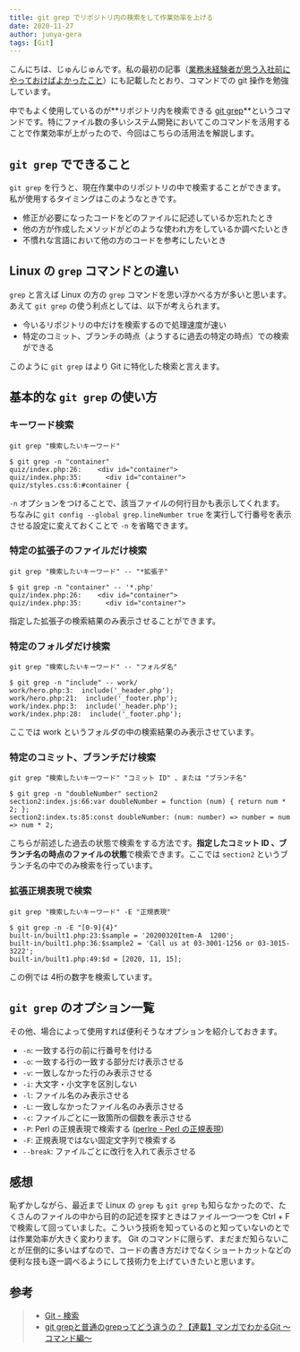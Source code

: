 ```yaml
---
title: git grep でリポジトリ内の検索をして作業効率を上げる
date: 2020-11-27
author: junya-gera
tags: [Git]
---
```


こんにちは、じゅんじゅんです。私の最初の記事（[業務未経験者が思う入社前にやっておけばよかったこと](/inexperienced-people-should-done/)）にも記載したとおり、コマンドでの git 操作を勉強しています。

中でもよく使用しているのが**リポジトリ内を検索できる [git grep](https://git-scm.com/docs/git-grep)**というコマンドです。特にファイル数の多いシステム開発においてこのコマンドを活用することで作業効率が上がったので、今回はこちらの活用法を解説します。

## `git grep` でできること
`git grep` を行うと、現在作業中のリポジトリの中で検索することができます。私が使用するタイミングはこのようなときです。

- 修正が必要になったコードをどのファイルに記述しているか忘れたとき
- 他の方が作成したメソッドがどのような使われ方をしているか調べたいとき
- 不慣れな言語において他の方のコードを参考にしたいとき

## Linux の `grep` コマンドとの違い
`grep` と言えば Linux の方の `grep` コマンドを思い浮かべる方が多いと思います。あえて `git grep` の使う利点としては、以下が考えられます。

- 今いるリポジトリの中だけを検索するので処理速度が速い
- 特定のコミット、ブランチの時点（ようするに過去の特定の時点）での検索ができる

このように `git grep` はより Git に特化した検索と言えます。

## 基本的な `git grep` の使い方
### キーワード検索
`git grep "検索したいキーワード"`

```
$ git grep -n "container"
quiz/index.php:26:    <div id="container">
quiz/index.php:35:      <div id="container">
quiz/styles.css:6:#container {
```
`-n` オプションをつけることで、該当ファイルの何行目かも表示してくれます。
ちなみに `git config --global grep.lineNumber true` を実行して行番号を表示させる設定に変えておくことで `-n` を省略できます。

### 特定の拡張子のファイルだけ検索
`git grep "検索したいキーワード" -- "*拡張子"`

```
$ git grep -n "container" -- '*.php'
quiz/index.php:26:    <div id="container">
quiz/index.php:35:      <div id="container">
```

指定した拡張子の検索結果のみ表示させることができます。

### 特定のフォルダだけ検索
`git grep "検索したいキーワード" -- "フォルダ名"`

```
$ git grep -n "include" -- work/
work/hero.php:3:  include('_header.php');
work/hero.php:21:  include('_footer.php');
work/index.php:3:  include('_header.php');
work/index.php:28:  include('_footer.php');
```

ここでは work というフォルダの中の検索結果のみ表示させています。

### 特定のコミット、ブランチだけ検索
`git grep "検索したいキーワード" "コミット ID" 、または "ブランチ名"`

```
$ git grep -n "doubleNumber" section2
section2:index.js:66:var doubleNumber = function (num) { return num * 2; };
section2:index.ts:85:const doubleNumber: (num: number) => number = num => num * 2;
```

こちらが前述した過去の状態で検索をする方法です。**指定したコミット ID 、ブランチ名の時点のファイルの状態**で検索できます。ここでは `section2` というブランチ名の中でのみ検索を行っています。

### 拡張正規表現で検索
`git grep "検索したいキーワード" -E "正規表現"`

```
$ git grep -n -E "[0-9]{4}"
built-in/built1.php:23:$sample = '20200320Item-A  1200';
built-in/built1.php:36:$sample2 = 'Call us at 03-3001-1256 or 03-3015-3222';
built-in/built1.php:49:$d = [2020, 11, 15];
```

この例では 4桁の数字を検索しています。

## `git grep` のオプション一覧

その他、場合によって使用すれば便利そうなオプションを紹介しておきます。

- `-n`: 一致する行の前に行番号を付ける
- `-o`: 一致する行の一致する部分だけ表示させる
- `-v`: 一致しなかった行のみ表示させる
- `-i`: 大文字・小文字を区別しない
- `-l`: ファイル名のみ表示させる
- `-L`: 一致しなかったファイル名のみ表示させる
- `-c`: ファイルごとに一致箇所の個数を表示させる
- `-P`: Perl の正規表現で検索する ([perlre - Perl の正規表現](http://perldoc.jp/docs/perl/5.18.1/perlre.pod))
- `-F`: 正規表現ではない固定文字列で検索する 
- `--break`: ファイルごとに改行を入れて表示させる

## 感想
恥ずかしながら、最近まで Linux の `grep` も `git grep` も知らなかったので、たくさんのファイルの中から目的の記述を探すときはファイル一つ一つを Ctrl + F で検索して回っていました。こういう技術を知っているのと知っていないのとでは作業効率が大きく変わります。 Git のコマンドに限らず、まだまだ知らないことが圧倒的に多いはずなので、コードの書き方だけでなくショートカットなどの便利な技も逐一調べるようにして技術力を上げていきたいと思います。

## 参考
> - [Git - 検索](https://git-scm.com/book/ja/v2/Git-%E3%81%AE%E3%81%95%E3%81%BE%E3%81%96%E3%81%BE%E3%81%AA%E3%83%84%E3%83%BC%E3%83%AB-%E6%A4%9C%E7%B4%A2)
> - [git grepと普通のgrepってどう違うの？【連載】マンガでわかるGit ～コマンド編～
](https://www.r-staffing.co.jp/engineer/entry/20200605_1)

